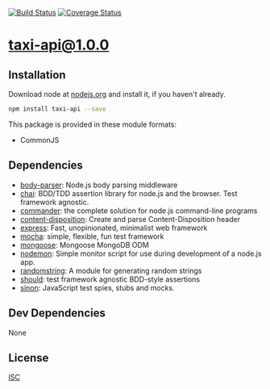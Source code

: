 [![Build Status](https://travis-ci.org/GabrielSVinha/taxi-api.png)](https://travis-ci.org/GabrielSVinha/taxi-api)
[![Coverage Status](https://coveralls.io/repos/github/GabrielSVinha/taxi-api/badge.svg?branch=master)](https://coveralls.io/github/GabrielSVinha/taxi-api?branch=master)
# taxi-api@1.0.0





## Installation
Download node at [nodejs.org](http://nodejs.org) and install it, if you haven't already.

```sh
npm install taxi-api --save
```

This package is provided in these module formats:

- CommonJS




## Dependencies

- [body-parser](https://github.com/expressjs/body-parser): Node.js body parsing middleware
- [chai](https://github.com/chaijs/chai): BDD/TDD assertion library for node.js and the browser. Test framework agnostic.
- [commander](https://github.com/tj/commander.js): the complete solution for node.js command-line programs
- [content-disposition](https://github.com/jshttp/content-disposition): Create and parse Content-Disposition header
- [express](https://github.com/expressjs/express): Fast, unopinionated, minimalist web framework
- [mocha](https://github.com/mochajs/mocha): simple, flexible, fun test framework
- [mongoose](https://github.com/Automattic/mongoose): Mongoose MongoDB ODM
- [nodemon](https://github.com/remy/nodemon): Simple monitor script for use during development of a node.js app.
- [randomstring](https://github.com/klughammer/node-randomstring): A module for generating random strings
- [should](https://github.com/shouldjs/should.js): test framework agnostic BDD-style assertions
- [sinon](https://github.com/sinonjs/sinon): JavaScript test spies, stubs and mocks.


## Dev Dependencies

None

## License
[ISC]()
